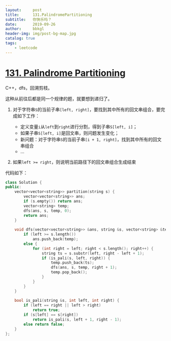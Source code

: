 ```yaml
---
layout:     post
title:      131.PalindromePartitioning
subtitle:   你快乐吗？
date:       2019-09-26
author:     bbkgl
header-img: img/post-bg-map.jpg
catalog: true
tags:
    - leetcode
---
```


# [131. Palindrome Partitioning](https://leetcode-cn.com/problems/palindrome-partitioning/)

C++，dfs，回溯剪枝。

这种从前往后都是同一个规律的题，就要想到递归了。

1. 对于字符串`S`的当前子串`[left, right]`，要找到其中所有的回文串组合，要完成如下工作：

    - 定义变量`i`从`left`到`right`进行分割，得到子串`S[left, i]`；
    - 如果子串`S[left, i]`是回文串，则问题发生变化；
    - 新问题：对于字符串`S`的当前子串`[i + 1, right]`，找到其中所有的回文串组合
    - …
2. 如果`left >= right`，则说明当前路径下的回文串组合生成结束

代码如下：

```cpp
class Solution {
public:
    vector<vector<string>> partition(string s) {
        vector<vector<string>> ans;
        if (s.empty()) return ans;
        vector<string> temp;
        dfs(ans, s, temp, 0);
        return ans;
    }
    
    void dfs(vector<vector<string>> &ans, string &s, vector<string> &temp, int left) {
        if (left >= s.length())
            ans.push_back(temp);
        else {
            for (int right = left; right < s.length(); right++) {
                string ts = s.substr(left, right - left + 1);
                if (is_pali(s, left, right)) {
                    temp.push_back(ts);
                    dfs(ans, s, temp, right + 1);
                    temp.pop_back();
                }
            }
        }
    }
    
    bool is_pali(string &s, int left, int right) {
        if (left == right || left > right) 
            return true;
        if (s[left] == s[right])
            return is_pali(s, left + 1, right - 1);
        else return false;
    }
};
```






